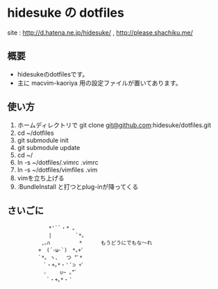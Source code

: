 hidesuke の dotfiles
====================

site : http://d.hatena.ne.jp/hidesuke/ ,  http://please.shachiku.me/

概要
----

* hidesukeのdotfilesです。
* 主に macvim-kaoriya 用の設定ファイルが置いてあります。

使い方
------

1. ホームディレクトリで git clone git@github.com:hidesuke/dotfiles.git
2. cd ~/dotfiles
3. git submodule init
4. git submodule update
5. cd ~/
6. ln -s ~/dotfiles/.vimrc .vimrc
7. ln -s ~/dotfiles/vimfiles .vim
8. vimを立ち上げる
9. :BundleInstall と打つとplug-inが降ってくる

さいごに
--------

	　　　　　　　　*'``・* 。
	　　　　　　　　|　　　　 `*。
	　　　　 　　,｡∩　　　　 　* 　　　もうどうにでもな～れ
	　　　　　　+　(´･ω･`)　*｡+ﾟ
	　　　　　　`*｡ ヽ、　 つ *ﾟ*
	　　　　　　　`・+｡*・' ﾟ⊃ +ﾟ
	　　　　　　　☆　　 ∪~ ｡*ﾟ
	　 　　　　　　`・+｡*・ ﾟ

